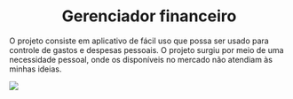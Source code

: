 <html>
<head>
<style>
    h1{
    text-align: center;
    }
    img{
        margin: 0 auto;
        display :block;
    }
</style>
</head>

<body>
<h1>Gerenciador financeiro</h1>

<p>
     O projeto consiste em aplicativo de fácil uso que possa ser usado para controle de gastos e despesas pessoais. O projeto surgiu por meio de uma necessidade pessoal,
     onde os disponíveis no mercado não atendiam às minhas ideias.
</p> 

<img src="https://user-images.githubusercontent.com/53051138/132096028-e594588e-7649-48e2-8ffb-546fc952090f.png">
</body>
</html>



